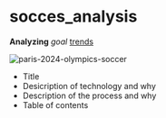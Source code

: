 # socces_analysis

**Analyzing**
*goal*
[trends](https://www.premierleague.com/)

![paris-2024-olympics-soccer](https://github.com/user-attachments/assets/538a9f75-220d-4e3e-8050-14f827c10b2c)

- Title
- Desicription of technology and why
- Description of the process and why
- Table of contents
